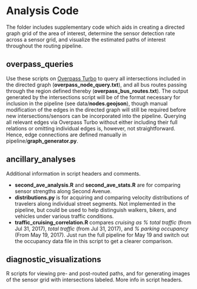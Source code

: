 # Analysis Code
The folder includes supplementary code which aids in creating a directed graph grid of the area of interest, determine the sensor detection rate across a sensor grid, and visualize the estimated paths of interest throughout the routing pipeline.

## overpass_queries
Use these scripts on [Overpass Turbo](http://overpass-turbo.eu/) to query all intersections included in the directed graph (__overpass_node_query.txt__), and all bus routes passing through the region defined thereby (__overpass_bus_routes.txt__). The output generated by the intersections script will be of the format necessary for inclusion in the pipeline (see data/__nodes.geojson__), though manual modification of the edges in the directed graph will still be required before new intersections/sensors can be incorporated into the pipeline. Querying all relevant edges via Overpass Turbo without either including their full relations or omitting individual edges is, however, not straightforward. Hence, edge connections are defined manually in pipeline/__graph_generator.py__.

## ancillary_analyses
Additional information in script headers and comments.
 + __second_ave_analysis.R__ and __second_ave_stats.R__ are for comparing sensor strengths along Second Avenue.  
 + __distributions.py__ is for acquiring and comparing velocity distributions of travelers along individual street segments. Not implemented in the pipeline, but could be used to help distinguish walkers, bikers, and vehicles under various traffic conditions.
 + __traffic_cruising_correlation.R__ compares _cruising as % total traffic_ (from Jul 31, 2017), _total traffic_ (from Jul 31, 2017), and _% parking occupancy_ (From May 19, 2017). Just run the full pipeline for May 19 and switch out the occupancy data file in this script to get a clearer comparison.

## diagnostic_visualizations
R scripts for viewing pre- and post-routed paths, and for generating images of the sensor grid with intersections labeled. More info in script headers.

